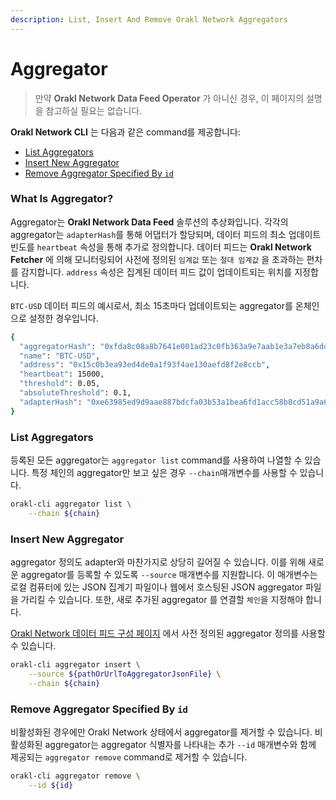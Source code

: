 ```yaml
---
description: List, Insert And Remove Orakl Network Aggregators
---
```


# Aggregator

> 만약 **Orakl Network Data Feed Operator** 가 아니신 경우, 이 페이지의 설명을 참고하실 필요는 없습니다.

**Orakl Network CLI** 는 다음과 같은 command를 제공합니다:

- [List Aggregators](aggregator.md#list-aggregators)
- [Insert New Aggregator](aggregator.md#insert-new-aggregator)
- [Remove Aggregator Specified By `id`](aggregator.md#remove-aggregator-specified-by-id)

### What Is Aggregator?

Aggregator는 **Orakl Network Data Feed** 솔루션의 추상화입니다. 각각의 aggregator는 `adapterHash`를 통해 어댑터가 할당되며, 데이터 피드의 최소 업데이트 빈도를 `heartbeat` 속성을 통해 추가로 정의합니다. 데이터 피드는 **Orakl Network Fetcher** 에 의해 모니터링되어 사전에 정의된 `임계값` 또는 `절대 임계값` 을 초과하는 편차를 감지합니다. `address` 속성은 집계된 데이터 피드 값이 업데이트되는 위치를 지정합니다.

`BTC-USD` 데이터 피드의 예시로서, 최소 15초마다 업데이트되는 aggregator를 온체인으로 설정한 경우입니다.

```sh
{
  "aggregatorHash": "0xfda8c08a8b7641e001ad23c0fb363a9e7aab1e3a7eb8a6ddee41deeb7e3ef279",
  "name": "BTC-USD",
  "address": "0x15c0b3ea93ed4de0a1f93f4ae130aefd8f2e8ccb",
  "heartbeat": 15000,
  "threshold": 0.05,
  "absoluteThreshold": 0.1,
  "adapterHash": "0xe63985ed9d9aae887bdcfa03b53a1bea6fd1acc58b8cd51a9a69ede43eac6235"
}
```

### List Aggregators

등록된 모든 aggregator는 `aggregator list` command를 사용하여 나열할 수 있습니다. 특정 체인의 aggregator만 보고 싶은 경우 `--chain`매개변수를 사용할 수 있습니다.

```sh
orakl-cli aggregator list \
    --chain ${chain}
```

### Insert New Aggregator

aggregator 정의도 adapter와 마찬가지로 상당히 길어질 수 있습니다. 이를 위해 새로운 aggregator를 등록할 수 있도록 `--source` 매개변수를 지원합니다. 이 매개변수는 로컬 컴퓨터에 있는 JSON 집계기 파일이나 웹에서 호스팅된 JSON aggregator 파일을 가리킬 수 있습니다. 또한, 새로 추가된 aggregator 를 연결할 `체인`을 지정해야 합니다.

[Orakl Network 데이터 피드 구성 페이지](https://config.orakl.network/) 에서 사전 정의된 aggregator 정의를 사용할 수 있습니다.

```sh
orakl-cli aggregator insert \
    --source ${pathOrUrlToAggregatorJsonFile} \
    --chain ${chain}
```

### Remove Aggregator Specified By `id`&#x20;

비활성화된 경우에만 Orakl Network 상태에서 aggregator를 제거할 수 있습니다. 비활성화된 aggregator는 aggregator 식별자를 나타내는 추가 `--id` 매개변수와 함께 제공되는 `aggregator remove` command로 제거할 수 있습니다.

```sh
orakl-cli aggregator remove \
    --id ${id}
```
